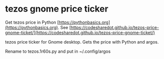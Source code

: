 # tezos gnome price ticker

Get tezos price in Python [https://pythonbasics.org](https://pythonbasics.org).
See [https://codesharedot.github.io/tezos-price-gnome-ticket/](https://codesharedot.github.io/tezos-price-gnome-ticket/)

tezos price ticker for Gnome desktop. Gets the price with Python and argos.

Rename to tezos.1r60s.py and put in ~/.config/argos
